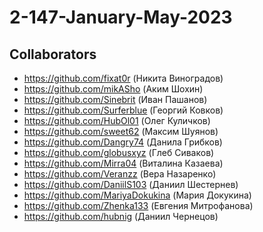 # 2-147-January-May-2023

## Collaborators

- https://github.com/fixat0r (Никита Виноградов)
- https://github.com/mikASho (Аким Шохин)
- https://github.com/Sinebrit (Иван Пашанов)
- https://github.com/Surferblue (Георгий Ковков)
- https://github.com/HubOl01 (Олег Куличков)
- https://github.com/sweet62 (Максим Шуянов)
- https://github.com/Dangry74 (Данила Грибков)
- https://github.com/globusxyz (Глеб Сиваков)
- https://github.com/Mirra04 (Виталина Казаева)
- https://github.com/Veranzz (Вера Назаренко)
- https://github.com/DaniilS103 (Даниил Шестернев)
- https://github.com/MariyaDokukina (Мария Докукина)
- https://github.com/Zhenka133 (Евгения Митрофанова)
- https://github.com/hubnig (Даниил Чернецов)
